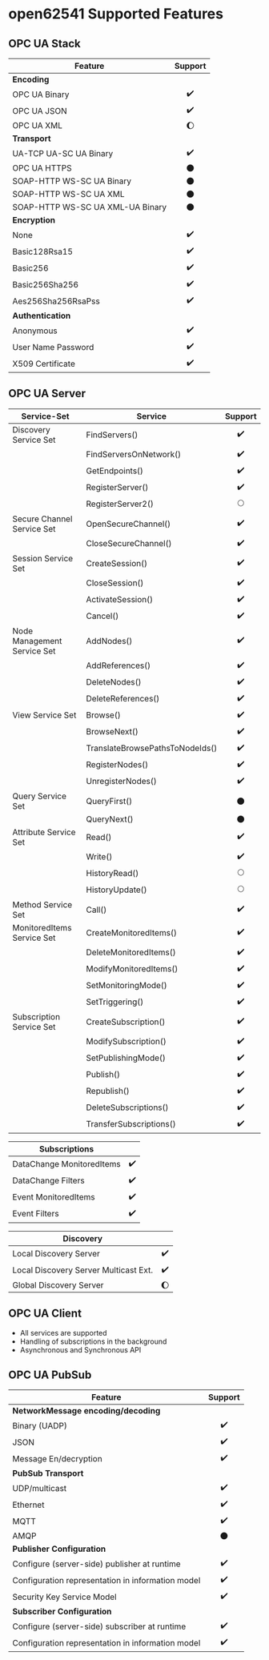 open62541 Supported Features
============================

OPC UA Stack
------------

| **Feature**                       | **Support**        |
| --------------------------------- |:------------------:|
| **Encoding**                      |                    |
| OPC UA Binary                     | :heavy_check_mark: |
| OPC UA JSON                       | :heavy_check_mark: |
| OPC UA XML                        |      :moon:        |
| **Transport**                     |                    |
| UA-TCP UA-SC UA Binary            | :heavy_check_mark: |
| OPC UA HTTPS                      |     :new_moon:     |
| SOAP-HTTP WS-SC UA Binary         |     :new_moon:     |
| SOAP-HTTP WS-SC UA XML            |     :new_moon:     |
| SOAP-HTTP WS-SC UA XML-UA Binary  |     :new_moon:     |
| **Encryption**                    |                    |
| None                              | :heavy_check_mark: |
| Basic128Rsa15                     | :heavy_check_mark: |
| Basic256                          | :heavy_check_mark: |
| Basic256Sha256                    | :heavy_check_mark: |
| Aes256Sha256RsaPss                | :heavy_check_mark: |
| **Authentication**                |                    |
| Anonymous                         | :heavy_check_mark: |
| User Name Password                | :heavy_check_mark: |
| X509 Certificate                  | :heavy_check_mark: |

OPC UA Server
-------------

| **Service-Set**             | **Service**                     | **Support**          |
| --------------------------- | ------------------------------- |:--------------------:|
| Discovery Service Set       | FindServers()                   |  :heavy_check_mark:  |
|                             | FindServersOnNetwork()          |  :heavy_check_mark:  |
|                             | GetEndpoints()                  |  :heavy_check_mark:  |
|                             | RegisterServer()                |  :heavy_check_mark:  |
|                             | RegisterServer2()               |     :full_moon:      |
| Secure Channel Service Set  | OpenSecureChannel()             |  :heavy_check_mark:  |
|                             | CloseSecureChannel()            |  :heavy_check_mark:  |
| Session Service Set         | CreateSession()                 |  :heavy_check_mark:  |
|                             | CloseSession()                  |  :heavy_check_mark:  |
|                             | ActivateSession()               |  :heavy_check_mark:  |
|                             | Cancel()                        |  :heavy_check_mark:  |
| Node Management Service Set | AddNodes()                      |  :heavy_check_mark:  |
|                             | AddReferences()                 |  :heavy_check_mark:  |
|                             | DeleteNodes()                   |  :heavy_check_mark:  |
|                             | DeleteReferences()              |  :heavy_check_mark:  |
| View Service Set            | Browse()                        |  :heavy_check_mark:  |
|                             | BrowseNext()                    |  :heavy_check_mark:  |
|                             | TranslateBrowsePathsToNodeIds() |  :heavy_check_mark:  |
|                             | RegisterNodes()                 |  :heavy_check_mark:  |
|                             | UnregisterNodes()               |  :heavy_check_mark:  |
| Query Service Set           | QueryFirst()                    |      :new_moon:      |
|                             | QueryNext()                     |      :new_moon:      |
| Attribute Service Set       | Read()                          |  :heavy_check_mark:  |
|                             | Write()                         |  :heavy_check_mark:  |
|                             | HistoryRead()                   |     :full_moon:      |
|                             | HistoryUpdate()                 |     :full_moon:      |
| Method Service Set          | Call()                          |  :heavy_check_mark:  |
| MonitoredItems Service Set  | CreateMonitoredItems()          |  :heavy_check_mark:  |
|                             | DeleteMonitoredItems()          |  :heavy_check_mark:  |
|                             | ModifyMonitoredItems()          |  :heavy_check_mark:  |
|                             | SetMonitoringMode()             |  :heavy_check_mark:  |
|                             | SetTriggering()                 |  :heavy_check_mark:  |
| Subscription Service Set    | CreateSubscription()            |  :heavy_check_mark:  |
|                             | ModifySubscription()            |  :heavy_check_mark:  |
|                             | SetPublishingMode()             |  :heavy_check_mark:  |
|                             | Publish()                       |  :heavy_check_mark:  |
|                             | Republish()                     |  :heavy_check_mark:  |
|                             | DeleteSubscriptions()           |  :heavy_check_mark:  |
|                             | TransferSubscriptions()         |  :heavy_check_mark:  |

| **Subscriptions**                       |                    |
| --------------------------------------- |:------------------:|
| DataChange MonitoredItems               | :heavy_check_mark: |
| DataChange Filters                      | :heavy_check_mark: |
| Event MonitoredItems                    | :heavy_check_mark: |
| Event Filters                           | :heavy_check_mark: |

| **Discovery**                           |                    |
| --------------------------------------- |:------------------:|
| Local Discovery Server                  | :heavy_check_mark: |
| Local Discovery Server Multicast Ext.   | :heavy_check_mark: |
| Global Discovery Server                 |      :moon:        |

OPC UA Client
-------------

- All services are supported
- Handling of subscriptions in the background
- Asynchronous and Synchronous API

OPC UA PubSub
-------------

| **Feature**                                       | **Support**           |
| ------------------------------------------------- |:---------------------:|
| **NetworkMessage encoding/decoding**              |                       |
| Binary (UADP)                                     |   :heavy_check_mark:  |
| JSON                                              |   :heavy_check_mark:  |
| Message En/decryption                             |   :heavy_check_mark:  |
| **PubSub Transport**                              |                       |
| UDP/multicast                                     |   :heavy_check_mark:  |
| Ethernet                                          |   :heavy_check_mark:  |
| MQTT                                              |   :heavy_check_mark:  |
| AMQP                                              |      :new_moon:       |
| **Publisher Configuration**                       |                       |
| Configure (server-side) publisher at runtime      |  :heavy_check_mark:   |
| Configuration representation in information model |  :heavy_check_mark:   |
| Security Key Service Model                        |  :heavy_check_mark:   |
| **Subscriber Configuration**                      |                       |
| Configure (server-side) subscriber at runtime     |  :heavy_check_mark:   |
| Configuration representation in information model |  :heavy_check_mark:   |

